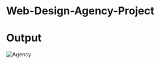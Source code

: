 # Web-Design-Agency-Project

# Output
![Agency](https://github.com/Abhi865625/Web-Design-Agency-Project/assets/93569162/69fc5bfe-4085-4495-96e1-2d4e1a821cd3)
